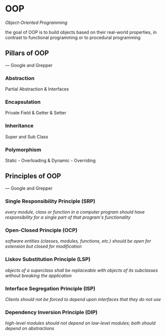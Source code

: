 # OOP

*Object-Oriented Programming*

the goal of OOP is to build objects based on their real-world properties, in contrast to functional programming or to procedural programming

## Pillars of OOP

— Google and Grepper

### Abstraction

Partial Abstraction & Interfaces

### Encapsulation

Private Field & Getter & Setter

### Inheritance

Super and Sub Class

### Polymorphism

Static - Overloading & Dynamic - Overriding

## Principles of OOP

— Google and Grepper

### Single Responsibility Principle (SRP)

*every module, class or function in a computer program should have responsibility for a single part of that program's functionality*

### Open-Closed Principle (OCP)

*software entities (classes, modules, functions, etc.) should be open for extension but closed for modification*

### Liskov Substitution Principle (LSP)

*objects of a superclass shall be replaceable with objects of its subclasses without breaking the application*

### Interface Segregation Principle (ISP)

*Clients should not be forced to depend upon interfaces that they do not use*

### Dependency Inversion Principle (DIP)

*high-level modules should not depend on low-level modules; both should depend on abstractions*